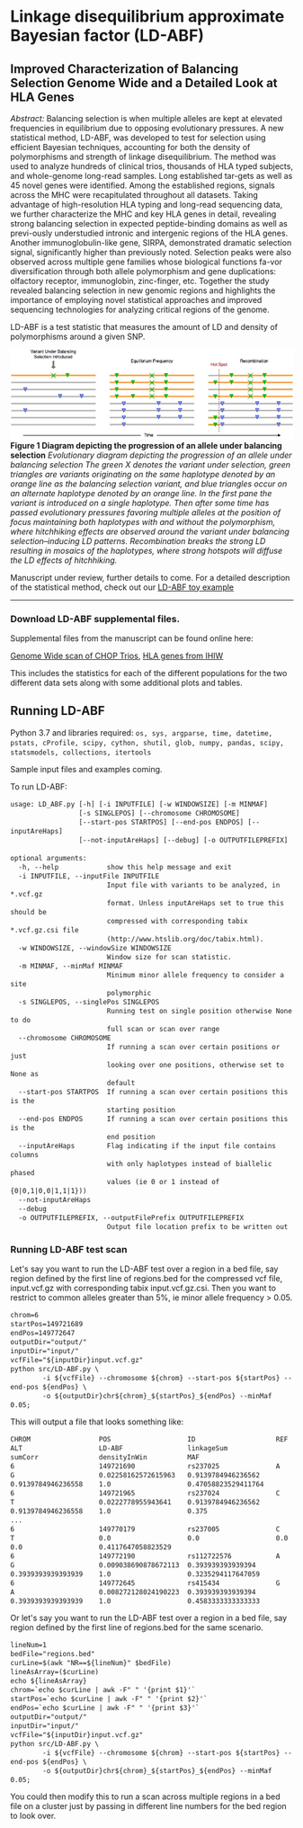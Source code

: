 # Linkage disequilibrium approximate Bayesian factor (LD-ABF)
## Improved Characterization of Balancing Selection Genome Wide and a Detailed Look at HLA Genes

*Abstract:* Balancing selection is when multiple alleles are kept at elevated frequencies in equilibrium due to opposing evolutionary pressures. A new statistical method, LD-ABF, was developed to test for selection using efficient Bayesian techniques, accounting for both the density of polymorphisms and strength of linkage disequilibrium. The method was used to analyze hundreds of clinical trios, thousands of HLA typed subjects, and whole-genome long-read samples. Long established tar-gets as well as 45 novel genes were identified. Among the established regions, signals across the MHC were recapitulated throughout all datasets. Taking advantage of high-resolution HLA typing and long-read sequencing data, we further characterize the MHC and key HLA genes in detail, revealing strong balancing selection in expected peptide-binding domains as well as previ-ously understudied intronic and intergenic regions of the HLA genes. Another immunoglobulin-like gene, SIRPA, demonstrated dramatic selection signal, significantly higher than previously noted. Selection peaks were also observed across multiple gene families whose biological functions fa-vor diversification through both allele polymorphism and gene duplications: olfactory receptor, immunoglobin, zinc-finger, etc. Together the study revealed balancing selection in new genomic regions and highlights the importance of employing novel statistical approaches and improved sequencing technologies for analyzing critical regions of the genome.


LD-ABF is a test statistic that measures the amount of LD and density of polymorphisms around a given SNP.

![Figure 1](https://github.com/tris-10/LD-ABF/blob/main/figures/BalancingSelectionOverTime.jpg)**Figure 1 Diagram depicting the progression of an allele under balancing selection**
*Evolutionary diagram depicting the progression of an allele under balancing selection The green X denotes the variant under selection, green triangles are variants originating on the same haplotype denoted by an orange line as the balancing selection variant, and blue triangles occur on an alternate haplotype denoted by an orange line. In the first pane the variant is introduced on a single haplotype. Then after some time has passed evolutionary pressures favoring multiple alleles  at the position of focus maintaining both haplotypes with and without the polymorphism, where hitchhiking effects are observed around the variant under balancing selection–inducing LD patterns.  Recombination breaks the strong LD resulting in mosaics of the haplotypes, where strong hotspots will diffuse the LD effects of hitchhiking.*

Manuscript under review, further details to come. For a detailed description of the statistical method, check out our [LD-ABF toy example](https://tris-10.github.io/LD-ABF/documentation/LD_ABF_toyExample
)


-----------------------------------------------------


### Download LD-ABF supplemental files.

Supplemental files from the manuscript can be found online here:

[Genome Wide scan of CHOP Trios](https://upenn.box.com/s/yikbstl82z8g5negl7mbwd7epqapkab5),
[HLA genes from IHIW](https://upenn.box.com/s/vqtso3lhyckwuud0qpjpkp1yd8hx636j)

This includes the statistics for each of the different populations for the two different data sets along with some additional plots and tables.

## Running LD-ABF
Python 3.7 and libraries required: `os, sys, argparse, time, datetime, pstats, cProfile, scipy, cython, shutil, glob, numpy, pandas, scipy, statsmodels, collections, itertools`

Sample input files and examples coming.

To run LD-ABF:


```
usage: LD_ABF.py [-h] [-i INPUTFILE] [-w WINDOWSIZE] [-m MINMAF]
                 [-s SINGLEPOS] [--chromosome CHROMOSOME]
                 [--start-pos STARTPOS] [--end-pos ENDPOS] [--inputAreHaps]
                 [--not-inputAreHaps] [--debug] [-o OUTPUTFILEPREFIX]

optional arguments:
  -h, --help            show this help message and exit
  -i INPUTFILE, --inputFile INPUTFILE
                        Input file with variants to be analyzed, in *.vcf.gz
                        format. Unless inputAreHaps set to true this should be
                        compressed with corresponding tabix *.vcf.gz.csi file
                        (http://www.htslib.org/doc/tabix.html).
  -w WINDOWSIZE, --windowSize WINDOWSIZE
                        Window size for scan statistic.
  -m MINMAF, --minMaf MINMAF
                        Minimum minor allele frequency to consider a site
                        polymorphic
  -s SINGLEPOS, --singlePos SINGLEPOS
                        Running test on single position otherwise None to do
                        full scan or scan over range
  --chromosome CHROMOSOME
                        If running a scan over certain positions or just
                        looking over one positions, otherwise set to None as
                        default
  --start-pos STARTPOS  If running a scan over certain positions this is the
                        starting position
  --end-pos ENDPOS      If running a scan over certain positions this is the
                        end position
  --inputAreHaps        Flag indicating if the input file contains columns
                        with only haplotypes instead of biallelic phased
                        values (ie 0 or 1 instead of {0|0,1|0,0|1,1|1}))
  --not-inputAreHaps
  --debug
  -o OUTPUTFILEPREFIX, --outputFilePrefix OUTPUTFILEPREFIX
                        Output file location prefix to be written out
```



### Running LD-ABF test scan


Let's say you want to run the LD-ABF test over a region in a bed file, say region defined by the first line of regions.bed for the compressed vcf file, input.vcf.gz with corresponding tabix input.vcf.gz.csi. Then you want to restrict to common alleles greater than 5%, ie minor allele frequency > 0.05.

```
chrom=6
startPos=149721689
endPos=149772647
outputDir="output/"
inputDir="input/"
vcfFile="${inputDir}input.vcf.gz"
python src/LD-ABF.py \
        -i ${vcfFile} --chromosome ${chrom} --start-pos ${startPos} --end-pos ${endPos} \
        -o ${outputDir}chr${chrom}_${startPos}_${endPos} --minMaf 0.05;
```

This will output a file that looks something like:
```
CHROM                 POS                   ID                    REF                   ALT                   LD-ABF                linkageSum            sumCorr               densityInWin          MAF
6                     149721690             rs237025              A                     G                     0.02258162572615963   0.9139784946236562    0.9139784946236558    1.0                   0.47058823529411764
6                     149721965             rs237024              C                     T                     0.0222778955943641    0.9139784946236562    0.9139784946236558    1.0                   0.375
...
6                     149770179             rs237005              C                     T                     0.0                   0.0                   0.0                   0.0                   0.4117647058823529
6                     149772190             rs112722576           A                     G                     0.009038690878672113  0.393939393939394     0.3939393939393939    1.0                   0.3235294117647059
6                     149772645             rs415434              G                     A                     0.008272128024190223  0.393939393939394     0.3939393939393939    1.0                   0.4583333333333333
```


Or let's say you want to run the LD-ABF test over a region in a bed file, say region defined by the first line of regions.bed for the same scenario.

```
lineNum=1
bedFile="regions.bed"
curLine=$(awk "NR==${lineNum}" $bedFile)
lineAsArray=($curLine)
echo ${lineAsArray}
chrom=`echo $curLine | awk -F" " '{print $1}'`
startPos=`echo $curLine | awk -F" " '{print $2}'`
endPos=`echo $curLine | awk -F" " '{print $3}'`
outputDir="output/"
inputDir="input/"
vcfFile="${inputDir}input.vcf.gz"
python src/LD-ABF.py \
        -i ${vcfFile} --chromosome ${chrom} --start-pos ${startPos} --end-pos ${endPos} \
        -o ${outputDir}chr${chrom}_${startPos}_${endPos} --minMaf 0.05;
```

You could then modify this to run a scan across multiple regions in a bed file on a cluster just by passing in different line numbers for the bed region to look over.  
